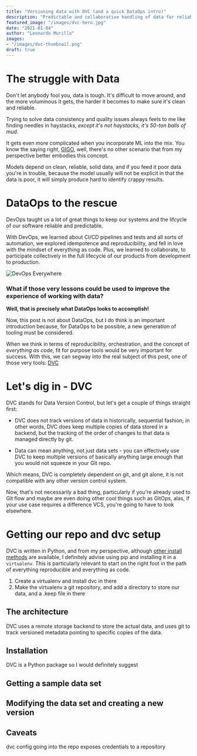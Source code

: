 ```yaml
---
title: "Versioning data with DVC (and a quick DataOps intro)"
description: "Predictable and collaborative handling of data for reliable ML"
featured_image: "/images/dvc-hero.jpg"
date: "2021-01-04"
author: "Leonardo Murillo"
images:
- "/images/dvc-thumbnail.png"
draft: true
---
```

# The struggle with Data

Don't let anybody fool you, data is tough. It's difficult to move around, and the more voluminous it gets, the harder it becomes to make sure it's clean and reliable.

Trying to solve data consistency and quality issues always feels to me like finding needles in haystacks, _except it's not haystacks, it's 50-ton balls of mud_.

It gets even more complicated when you incorporate ML into the mix. You know the saying right, [GIGO](https://en.wikipedia.org/wiki/Garbage_in,_garbage_out), well, there's no other scenario that from my perspective better embodies this concept.

Models depend on clean, reliable, solid data, and if you feed it poor data you're in trouble, because the model usually will not be explicit in that the data is poor, it will simply produce hard to identify crappy results.

# DataOps to the rescue

DevOps taught us a lot of great things to keep our systems and the lifcycle of our software reliable and predictable.

With DevOps, we learned about CI/CD pipelines and tests and all sorts of automation, we explored idempotence and reproducibility, and fell in love with the mindset of everything as code. Plus, we learned to collaborate, to participate collectively in the full lifecycle of our products from development to production.

![DevOps Everywhere](/images/devops-everywhere.webp)

### What if those very lessons could be used to improve the experience of working with data?

**Well, that is precisely what DataOps looks to accomplish!**

Now, this post is not about DataOps, but I do think is an important introduction because, for DataOps to be possible, a new generation of tooling must be considered.

When we think in terms of reproducibility, orchestration, and the concept of _everything as code_, fit for purpose tools would be very important for success. With this, we can segway into the real subject of this post, one of those very tools: [DVC](https://dvc.org/)

# Let's dig in - DVC

DVC stands for Data Version Control, but let's get a couple of things straight first:

- DVC does not track versions of data in historically, sequential fashion; in other words, DVC does keep multiple copies of data stored in a backend, but the tracking of the order of changes to that data is managed directly by git.
  
- Data can mean anything, not just data sets - you can effectively use DVC to keep multiple versions of basically anything large enough that you would not squeeze in your Git repo.

Which means, DVC is completely dependent on git, and git alone, it is not compatible with any other version control system.

Now, that's not necessarily a bad thing, particularly if you're already used to Git flow and maybe are even doing other cool things such as GitOps, alas, if your use case requires a difference VCS, you're going to have to look elsewhere.

# Getting our repo and dvc setup

DVC is written in Python, and from my perspective, although [other install methods](https://dvc.org/doc/install) are available, I definitely advise using pip and installing it in a `virtualenv`. This is particularly relevant to start on the right foot in the path of everything reproducible and everything as code.

1. Create a virtualenv and install dvc in there
2. Make the virtualenv a git repository, and add a directory to store our data, and a .keep file in there


## The architecture

DVC uses a remote storage backend to store the actual data, and uses git to track versioned metadata pointing to specific copies of the data.  

## Installation

DVC is a Python package so I would definitely suggest 

## Getting a sample data set

## Modifying the data set and creating a new version

## Caveats

dvc config going into the repo exposes credentials to a repository

